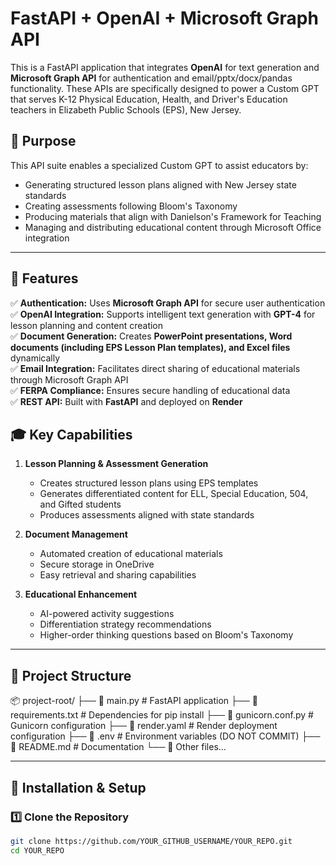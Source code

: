 # FastAPI + OpenAI + Microsoft Graph API

This is a FastAPI application that integrates **OpenAI** for text generation and **Microsoft Graph API** for authentication and email/pptx/docx/pandas functionality. These APIs are specifically designed to power a Custom GPT that serves K-12 Physical Education, Health, and Driver's Education teachers in Elizabeth Public Schools (EPS), New Jersey.

## 🎯 Purpose
This API suite enables a specialized Custom GPT to assist educators by:
- Generating structured lesson plans aligned with New Jersey state standards
- Creating assessments following Bloom's Taxonomy
- Producing materials that align with Danielson's Framework for Teaching
- Managing and distributing educational content through Microsoft Office integration

---

## 🚀 Features
✅ **Authentication:** Uses **Microsoft Graph API** for secure user authentication  
✅ **OpenAI Integration:** Supports intelligent text generation with **GPT-4** for lesson planning and content creation  
✅ **Document Generation:** Creates **PowerPoint presentations, Word documents (including EPS Lesson Plan templates), and Excel files** dynamically  
✅ **Email Integration:** Facilitates direct sharing of educational materials through Microsoft Graph API  
✅ **FERPA Compliance:** Ensures secure handling of educational data  
✅ **REST API:** Built with **FastAPI** and deployed on **Render**

## 🎓 Key Capabilities
1. **Lesson Planning & Assessment Generation**
   - Creates structured lesson plans using EPS templates
   - Generates differentiated content for ELL, Special Education, 504, and Gifted students
   - Produces assessments aligned with state standards

2. **Document Management**
   - Automated creation of educational materials
   - Secure storage in OneDrive
   - Easy retrieval and sharing capabilities

3. **Educational Enhancement**
   - AI-powered activity suggestions
   - Differentiation strategy recommendations
   - Higher-order thinking questions based on Bloom's Taxonomy

---

## 📂 Project Structure
📦 project-root/ 
├── 📄 main.py # FastAPI application 
├── 📄 requirements.txt # Dependencies for pip install 
├── 📄 gunicorn.conf.py # Gunicorn configuration 
├── 📄 render.yaml # Render deployment configuration 
├── 📄 .env # Environment variables (DO NOT COMMIT) 
├── 📄 README.md # Documentation 
└── 📂 Other files...

---

## 🔧 Installation & Setup

### 1️⃣ **Clone the Repository**
```bash
git clone https://github.com/YOUR_GITHUB_USERNAME/YOUR_REPO.git
cd YOUR_REPO

